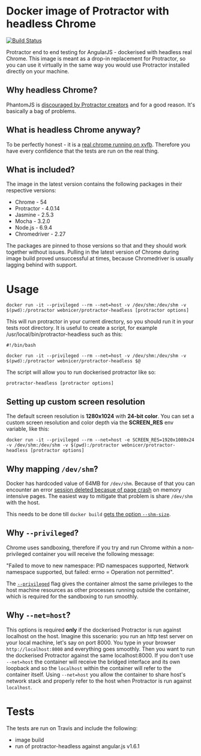 # Docker image of Protractor with headless Chrome

[![Build Status](https://travis-ci.org/jciolek/docker-protractor-headless.svg?branch=chrome54)](https://travis-ci.org/jciolek/docker-protractor-headless)

Protractor end to end testing for AngularJS - dockerised with headless real Chrome. This image is meant as a drop-in replacement for Protractor, so you can use it virtually in the same way you would use Protractor installed directly on your machine.

## Why headless Chrome?

PhantomJS is [discouraged by Protractor creators](https://angular.github.io/protractor/#/browser-setup#setting-up-phantomjs) and for a good reason. It's basically a bag of problems.

## What is headless Chrome anyway?

To be perfectly honest - it is a [real chrome running on xvfb](http://tobyho.com/2015/01/09/headless-browser-testing-xvfb/). Therefore you have every confidence that the tests are run on the real thing.

## What is included?

The image in the latest version contains the following packages in their respective versions:

* Chrome - 54
* Protractor - 4.0.14
* Jasmine - 2.5.3
* Mocha - 3.2.0
* Node.js - 6.9.4
* Chromedriver - 2.27

The packages are pinned to those versions so that and they should work together without issues. Pulling in the latest version of Chrome during image build proved unsuccessful at times, because Chromedriver is usually lagging behind with support.

# Usage

```
docker run -it --privileged --rm --net=host -v /dev/shm:/dev/shm -v $(pwd):/protractor webnicer/protractor-headless [protractor options]
```

This will run protractor in your current directory, so you should run it in your tests root directory. It is useful to create a script, for example /usr/local/bin/protractor-headless such as this:

```
#!/bin/bash

docker run -it --privileged --rm --net=host -v /dev/shm:/dev/shm -v $(pwd):/protractor webnicer/protractor-headless $@
```

The script will allow you to run dockerised protractor like so:

```
protractor-headless [protractor options]
```


## Setting up custom screen resolution

The default screen resolution is **1280x1024** with **24-bit color**. You can set a custom screen resolution and color depth via the **SCREEN_RES** env variable, like this:
```
docker run -it --privileged --rm --net=host -e SCREEN_RES=1920x1080x24 -v /dev/shm:/dev/shm -v $(pwd):/protractor webnicer/protractor-headless [protractor options]
```


## Why mapping `/dev/shm`?

Docker has hardcoded value of 64MB for `/dev/shm`. Because of that you can encounter an error [session deleted becasue of page crash](https://bugs.chromium.org/p/chromedriver/issues/detail?id=1097) on memory intensive pages. The easiest way to mitigate that problem is share `/dev/shm` with the host.

This needs to be done till `docker build` [gets the option `--shm-size`](https://github.com/docker/docker/issues/2606).

## Why `--privileged`?

Chrome uses sandboxing, therefore if you try and run Chrome within a non-privileged container you will receive the following message:

"Failed to move to new namespace: PID namespaces supported, Network namespace supported, but failed: errno = Operation not permitted".

The [`--privileged`](https://docs.docker.com/engine/reference/run/#runtime-privilege-and-linux-capabilities) flag gives the container almost the same privileges to the host machine resources as other processes running outside the container, which is required for the sandboxing to run smoothly.

## Why `--net=host`?

This options is required **only** if the dockerised Protractor is run against localhost on the host. Imagine this sscenario: you run an http test server on your local machine, let's say on port 8000. You type in your browser `http://localhost:8000` and everything goes smoothly. Then you want to run the dockerised Protractor against the same localhost:8000. If you don't use `--net=host` the container will receive the bridged interface and its own loopback and so the `localhost` within the container will refer to the container itself. Using `--net=host` you allow the container to share host's network stack and properly refer to the host when Protractor is run against `localhost`.

# Tests
The tests are run on Travis and include the following:

* image build
* run of protractor-headless against angular.js v1.6.1
